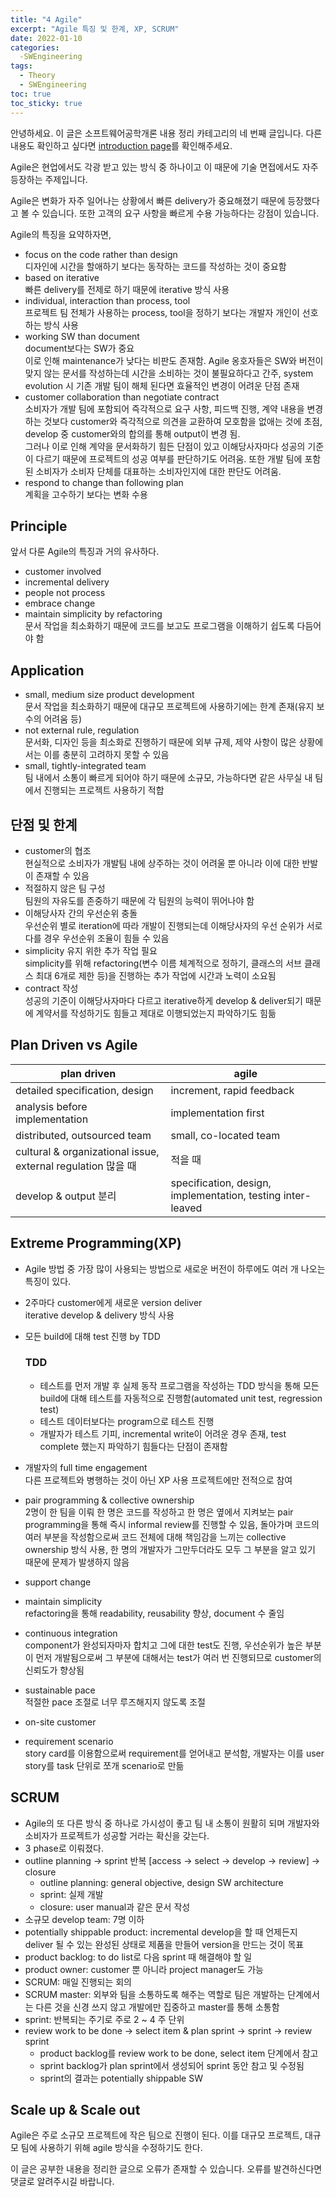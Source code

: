 ```yaml
---
title: "4 Agile"
excerpt: "Agile 특징 및 한계, XP, SCRUM"
date: 2022-01-10
categories:
  -SWEngineering
tags:
  - Theory
  - SWEngineering
toc: true
toc_sticky: true
---
```


안녕하세요.
이 글은 소프트웨어공학개론 내용 정리 카테고리의 네 번째 글입니다. 다른 내용도 확인하고 싶다면 [introduction page](https://dongwon18.github.io/swengineering/SWEngineering_start/)를 확인해주세요.

Agile은 현업에서도 각광 받고 있는 방식 중 하나이고 이 때문에 기술 면접에서도 자주 등장하는 주제입니다. 

Agile은 변화가 자주 일어나는 상황에서 빠른 delivery가 중요해졌기 때문에 등장했다고 볼 수 있습니다. 또한 고객의 요구 사항을 빠르게 수용 가능하다는 강점이 있습니다.

Agile의 특징을 요약하자면, 

- focus on the code rather than design  
디자인에 시간을 할애하기 보다는 동작하는 코드를 작성하는 것이 중요함
- based on iterative  
빠른 delivery를 전제로 하기 때문에 iterative 방식 사용
- individual, interaction than process, tool  
프로젝트 팀 전체가 사용하는 process, tool을 정하기 보다는 개발자 개인이 선호하는 방식 사용
- working SW than document  
document보다는 SW가 중요  
이로 인해 maintenance가 낮다는 비판도 존재함. Agile 옹호자들은 SW와 버전이 맞지 않는 문서를 작성하는데 시간을 소비하는 것이 불필요하다고 간주, system evolution 시 기존 개발 팀이 해체 된다면 효율적인 변경이 어려운 단점 존재
- customer collaboration than negotiate contract  
소비자가 개발 팀에 포함되어 즉각적으로 요구 사항, 피드백 진행, 계약 내용을 변경하는 것보다 customer와 즉각적으로 의견을 교환하여 모호함을 없애는 것에 초점, develop 중 customer와의 합의를 통해 output이 변경 됨.  
그러나 이로 인해 계약을 문서화하기 힘든 단점이 있고 이해당사자마다 성공의 기준이 다르기 때문에 프로젝트의 성공 여부를 판단하기도 어려움. 또한 개발 팀에 포함된 소비자가 소비자 단체를 대표하는 소비자인지에 대한 판단도 어려움.
- respond to change than following plan  
계획을 고수하기 보다는 변화 수용

## Principle

앞서 다룬 Agile의 특징과 거의 유사하다.

- customer involved
- incremental delivery
- people not process
- embrace change
- maintain simplicity by  refactoring  
문서 작업을 최소화하기 때문에 코드를 보고도 프로그램을 이해하기 쉽도록 다듬어야 함

## Application

- small, medium size product development  
문서 작업을 최소화하기 때문에 대규모 프로젝트에 사용하기에는 한계 존재(유지 보수의 어려움 등)
- not external rule, regulation  
문서화, 디자인 등을 최소화로 진행하기 때문에 외부 규제, 제약 사항이 많은 상황에서는 이를 충분히 고려하지 못할 수 있음
- small, tightly-integrated team  
팀 내에서 소통이 빠르게 되어야 하기 때문에 소규모, 가능하다면 같은 사무실 내 팀에서 진행되는 프로젝트 사용하기 적합

## 단점 및 한계

- customer의 협조  
현실적으로 소비자가 개발팀 내에 상주하는 것이 어려울 뿐 아니라 이에 대한 반발이 존재할 수 있음
- 적절하지 않은 팀 구성  
팀원의 자유도를 존중하기 때문에 각 팀원의 능력이 뛰어나야 함
- 이해당사자 간의 우선순위 충돌  
우선순위 별로 iteration에 따라 개발이 진행되는데 이해당사자의 우선 순위가 서로 다를 경우 우선순위 조율이 힘들 수 있음
- simplicity 유지 위한 추가 작업 필요  
simplicity를 위해 refactoring(변수 이름 체계적으로 정하기, 클래스의 서브 클래스 최대 6개로 제한 등)을 진행하는 추가 작업에 시간과 노력이 소요됨
- contract 작성  
성공의 기준이 이해당사자마다 다르고 iterative하게 develop & deliver되기 때문에 계약서를 작성하기도 힘들고 제대로 이행되었는지 파악하기도 힘듦

## Plan Driven vs Agile

| plan driven | agile |
| --- | --- |
| detailed specification, design | increment, rapid feedback |
| analysis before implementation | implementation first |
| distributed, outsourced team | small, co-located team |
| cultural & organizational issue, external regulation 많을 때 | 적을 때 |
| develop & output 분리 | specification, design, implementation, testing inter-leaved |

## Extreme Programming(XP)

- Agile 방법 중 가장 많이 사용되는 방법으로 새로운 버전이 하루에도 여러 개 나오는 특징이 있다.
- 2주마다 customer에게 새로운  version deliver  
iterative develop & delivery 방식 사용
- 모든 build에 대해 test 진행  by TDD
    
    ### TDD
    
    - 테스트를 먼저 개발 후 실제 동작 프로그램을 작성하는 TDD 방식을 통해 모든 build에 대해 테스트를 자동적으로 진행함(automated unit test, regression test)
    - 테스트 데이터보다는 program으로 테스트 진행
    - 개발자가 테스트 기피, incremental write이 어려운 경우 존재, test complete 했는지 파악하기 힘들다는 단점이 존재함
- 개발자의 full time engagement  
다른 프로젝트와 병행하는 것이 아닌 XP 사용 프로젝트에만 전적으로 참여
- pair programming & collective ownership  
2명이 한 팀을 이뤄 한 명은 코드를 작성하고 한 명은 옆에서 지켜보는 pair programming을 통해 즉시 informal review를 진행할 수 있음, 돌아가며 코드의 여러 부분을 작성함으로써 코드 전체에 대해 책임감을 느끼는 collective ownership 방식 사용, 한 명의 개발자가 그만두더라도 모두 그 부분을 알고 있기 때문에 문제가 발생하지 않음
- support change
- maintain simplicity  
refactoring을 통해 readability, reusability 향상, document 수 줄임
- continuous integration  
component가 완성되자마자 합치고 그에 대한 test도 진행, 우선순위가 높은 부분이 먼저 개발됨으로써 그 부분에 대해서는 test가 여러 번 진행되므로 customer의 신뢰도가 향상됨
- sustainable pace  
적절한 pace 조절로 너무 루즈해지지 않도록 조절
- on-site customer
- requirement scenario  
story card를 이용함으로써 requirement를 얻어내고 분석함, 개발자는 이를 user story를 task 단위로 쪼개 scenario로 만듦

## SCRUM

- Agile의 또 다른 방식 중 하나로 가시성이 좋고 팀 내 소통이 원활히 되며 개발자와 소비자가 프로젝트가 성공할 거라는 확신을 갖는다.
- 3 phase로 이뤄졌다.
- outline planning → sprint 반복 [access → select → develop → review] → closure
    - outline planning: general objective, design SW architecture
    - sprint: 실제 개발
    - closure: user manual과 같은 문서 작성
- 소규모 develop team: 7명 이하
- potentially shippable product: incremental develop을 할 때 언제든지 deliver 될 수 있는 완성된 상태로 제품을 만들어 version을 만드는 것이 목표
- product backlog: to do list로 다음 sprint 때 해결해야 할 일
- product owner: customer 뿐 아니라 project manager도 가능
- SCRUM: 매일 진행되는 회의
- SCRUM master: 외부와 팀을 소통하도록 해주는 역할로 팀은 개발하는 단계에서는 다른 것을 신경 쓰지 않고 개발에만 집중하고 master를 통해 소통함
- sprint: 반복되는 주기로 주로 2 ~ 4 주 단위
- review work to be done → select item & plan sprint → sprint → review sprint
    - product backlog를 review work to be done, select item 단계에서 참고
    - sprint backlog가 plan sprint에서 생성되어 sprint  동안 참고 및 수정됨
    - sprint의 결과는 potentially shippable SW

## Scale up & Scale out

Agile은 주로 소규모 프로젝트에 작은 팀으로 진행이 된다. 이를 대규모 프로젝트, 대규모 팀에 사용하기 위해 agile 방식을 수정하기도 한다.  

이 글은 공부한 내용을 정리한 글으로 오류가 존재할 수 있습니다. 오류를 발견하신다면 댓글로 알려주시길 바랍니다.
